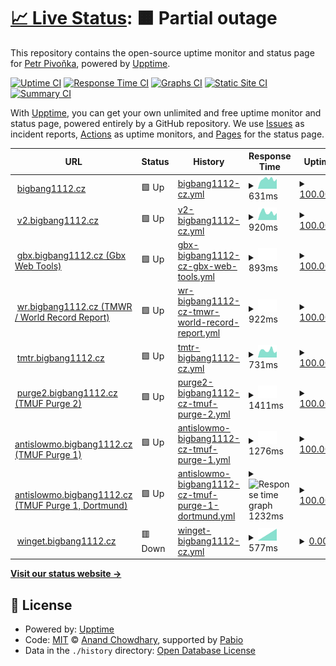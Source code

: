 # [📈 Live Status](https://status.bigbang1112.cz): <!--live status--> **🟧 Partial outage**

This repository contains the open-source uptime monitor and status page for [Petr Pivoňka](bigbang1112.cz), powered by [Upptime](https://github.com/upptime/upptime).

[![Uptime CI](https://github.com/bigbang1112/bigbang1112cz-uptime/workflows/Uptime%20CI/badge.svg)](https://github.com/bigbang1112/bigbang1112cz-uptime/actions?query=workflow%3A%22Uptime+CI%22)
[![Response Time CI](https://github.com/bigbang1112/bigbang1112cz-uptime/workflows/Response%20Time%20CI/badge.svg)](https://github.com/bigbang1112/bigbang1112cz-uptime/actions?query=workflow%3A%22Response+Time+CI%22)
[![Graphs CI](https://github.com/bigbang1112/bigbang1112cz-uptime/workflows/Graphs%20CI/badge.svg)](https://github.com/bigbang1112/bigbang1112cz-uptime/actions?query=workflow%3A%22Graphs+CI%22)
[![Static Site CI](https://github.com/bigbang1112/bigbang1112cz-uptime/workflows/Static%20Site%20CI/badge.svg)](https://github.com/bigbang1112/bigbang1112cz-uptime/actions?query=workflow%3A%22Static+Site+CI%22)
[![Summary CI](https://github.com/bigbang1112/bigbang1112cz-uptime/workflows/Summary%20CI/badge.svg)](https://github.com/bigbang1112/bigbang1112cz-uptime/actions?query=workflow%3A%22Summary+CI%22)

With [Upptime](https://upptime.js.org), you can get your own unlimited and free uptime monitor and status page, powered entirely by a GitHub repository. We use [Issues](https://github.com/bigbang1112/bigbang1112cz-uptime/issues) as incident reports, [Actions](https://github.com/bigbang1112/bigbang1112cz-uptime/actions) as uptime monitors, and [Pages](https://status.bigbang1112.cz) for the status page.

<!--start: status pages-->
<!-- This summary is generated by Upptime (https://github.com/upptime/upptime) -->
<!-- Do not edit this manually, your changes will be overwritten -->
<!-- prettier-ignore -->
| URL | Status | History | Response Time | Uptime |
| --- | ------ | ------- | ------------- | ------ |
| <img alt="" src="https://icons.duckduckgo.com/ip3/bigbang1112.cz.ico" height="13"> [bigbang1112.cz](https://bigbang1112.cz) | 🟩 Up | [bigbang1112-cz.yml](https://github.com/BigBang1112/bigbang1112cz-uptime/commits/HEAD/history/bigbang1112-cz.yml) | <details><summary><img alt="Response time graph" src="./graphs/bigbang1112-cz/response-time-week.png" height="20"> 631ms</summary><br><a href="https://bigbang1112.github.io/bigbang1112cz-uptime/history/bigbang1112-cz"><img alt="Response time 631" src="https://img.shields.io/endpoint?url=https%3A%2F%2Fraw.githubusercontent.com%2FBigBang1112%2Fbigbang1112cz-uptime%2FHEAD%2Fapi%2Fbigbang1112-cz%2Fresponse-time.json"></a><br><a href="https://bigbang1112.github.io/bigbang1112cz-uptime/history/bigbang1112-cz"><img alt="24-hour response time 631" src="https://img.shields.io/endpoint?url=https%3A%2F%2Fraw.githubusercontent.com%2FBigBang1112%2Fbigbang1112cz-uptime%2FHEAD%2Fapi%2Fbigbang1112-cz%2Fresponse-time-day.json"></a><br><a href="https://bigbang1112.github.io/bigbang1112cz-uptime/history/bigbang1112-cz"><img alt="7-day response time 631" src="https://img.shields.io/endpoint?url=https%3A%2F%2Fraw.githubusercontent.com%2FBigBang1112%2Fbigbang1112cz-uptime%2FHEAD%2Fapi%2Fbigbang1112-cz%2Fresponse-time-week.json"></a><br><a href="https://bigbang1112.github.io/bigbang1112cz-uptime/history/bigbang1112-cz"><img alt="30-day response time 631" src="https://img.shields.io/endpoint?url=https%3A%2F%2Fraw.githubusercontent.com%2FBigBang1112%2Fbigbang1112cz-uptime%2FHEAD%2Fapi%2Fbigbang1112-cz%2Fresponse-time-month.json"></a><br><a href="https://bigbang1112.github.io/bigbang1112cz-uptime/history/bigbang1112-cz"><img alt="1-year response time 631" src="https://img.shields.io/endpoint?url=https%3A%2F%2Fraw.githubusercontent.com%2FBigBang1112%2Fbigbang1112cz-uptime%2FHEAD%2Fapi%2Fbigbang1112-cz%2Fresponse-time-year.json"></a></details> | <details><summary><a href="https://bigbang1112.github.io/bigbang1112cz-uptime/history/bigbang1112-cz">100.00%</a></summary><a href="https://bigbang1112.github.io/bigbang1112cz-uptime/history/bigbang1112-cz"><img alt="All-time uptime 100.00%" src="https://img.shields.io/endpoint?url=https%3A%2F%2Fraw.githubusercontent.com%2FBigBang1112%2Fbigbang1112cz-uptime%2FHEAD%2Fapi%2Fbigbang1112-cz%2Fuptime.json"></a><br><a href="https://bigbang1112.github.io/bigbang1112cz-uptime/history/bigbang1112-cz"><img alt="24-hour uptime 100.00%" src="https://img.shields.io/endpoint?url=https%3A%2F%2Fraw.githubusercontent.com%2FBigBang1112%2Fbigbang1112cz-uptime%2FHEAD%2Fapi%2Fbigbang1112-cz%2Fuptime-day.json"></a><br><a href="https://bigbang1112.github.io/bigbang1112cz-uptime/history/bigbang1112-cz"><img alt="7-day uptime 100.00%" src="https://img.shields.io/endpoint?url=https%3A%2F%2Fraw.githubusercontent.com%2FBigBang1112%2Fbigbang1112cz-uptime%2FHEAD%2Fapi%2Fbigbang1112-cz%2Fuptime-week.json"></a><br><a href="https://bigbang1112.github.io/bigbang1112cz-uptime/history/bigbang1112-cz"><img alt="30-day uptime 100.00%" src="https://img.shields.io/endpoint?url=https%3A%2F%2Fraw.githubusercontent.com%2FBigBang1112%2Fbigbang1112cz-uptime%2FHEAD%2Fapi%2Fbigbang1112-cz%2Fuptime-month.json"></a><br><a href="https://bigbang1112.github.io/bigbang1112cz-uptime/history/bigbang1112-cz"><img alt="1-year uptime 100.00%" src="https://img.shields.io/endpoint?url=https%3A%2F%2Fraw.githubusercontent.com%2FBigBang1112%2Fbigbang1112cz-uptime%2FHEAD%2Fapi%2Fbigbang1112-cz%2Fuptime-year.json"></a></details>
| <img alt="" src="https://icons.duckduckgo.com/ip3/v2.bigbang1112.cz.ico" height="13"> [v2.bigbang1112.cz](https://v2.bigbang1112.cz) | 🟩 Up | [v2-bigbang1112-cz.yml](https://github.com/BigBang1112/bigbang1112cz-uptime/commits/HEAD/history/v2-bigbang1112-cz.yml) | <details><summary><img alt="Response time graph" src="./graphs/v2-bigbang1112-cz/response-time-week.png" height="20"> 920ms</summary><br><a href="https://bigbang1112.github.io/bigbang1112cz-uptime/history/v2-bigbang1112-cz"><img alt="Response time 920" src="https://img.shields.io/endpoint?url=https%3A%2F%2Fraw.githubusercontent.com%2FBigBang1112%2Fbigbang1112cz-uptime%2FHEAD%2Fapi%2Fv2-bigbang1112-cz%2Fresponse-time.json"></a><br><a href="https://bigbang1112.github.io/bigbang1112cz-uptime/history/v2-bigbang1112-cz"><img alt="24-hour response time 920" src="https://img.shields.io/endpoint?url=https%3A%2F%2Fraw.githubusercontent.com%2FBigBang1112%2Fbigbang1112cz-uptime%2FHEAD%2Fapi%2Fv2-bigbang1112-cz%2Fresponse-time-day.json"></a><br><a href="https://bigbang1112.github.io/bigbang1112cz-uptime/history/v2-bigbang1112-cz"><img alt="7-day response time 920" src="https://img.shields.io/endpoint?url=https%3A%2F%2Fraw.githubusercontent.com%2FBigBang1112%2Fbigbang1112cz-uptime%2FHEAD%2Fapi%2Fv2-bigbang1112-cz%2Fresponse-time-week.json"></a><br><a href="https://bigbang1112.github.io/bigbang1112cz-uptime/history/v2-bigbang1112-cz"><img alt="30-day response time 920" src="https://img.shields.io/endpoint?url=https%3A%2F%2Fraw.githubusercontent.com%2FBigBang1112%2Fbigbang1112cz-uptime%2FHEAD%2Fapi%2Fv2-bigbang1112-cz%2Fresponse-time-month.json"></a><br><a href="https://bigbang1112.github.io/bigbang1112cz-uptime/history/v2-bigbang1112-cz"><img alt="1-year response time 920" src="https://img.shields.io/endpoint?url=https%3A%2F%2Fraw.githubusercontent.com%2FBigBang1112%2Fbigbang1112cz-uptime%2FHEAD%2Fapi%2Fv2-bigbang1112-cz%2Fresponse-time-year.json"></a></details> | <details><summary><a href="https://bigbang1112.github.io/bigbang1112cz-uptime/history/v2-bigbang1112-cz">100.00%</a></summary><a href="https://bigbang1112.github.io/bigbang1112cz-uptime/history/v2-bigbang1112-cz"><img alt="All-time uptime 100.00%" src="https://img.shields.io/endpoint?url=https%3A%2F%2Fraw.githubusercontent.com%2FBigBang1112%2Fbigbang1112cz-uptime%2FHEAD%2Fapi%2Fv2-bigbang1112-cz%2Fuptime.json"></a><br><a href="https://bigbang1112.github.io/bigbang1112cz-uptime/history/v2-bigbang1112-cz"><img alt="24-hour uptime 100.00%" src="https://img.shields.io/endpoint?url=https%3A%2F%2Fraw.githubusercontent.com%2FBigBang1112%2Fbigbang1112cz-uptime%2FHEAD%2Fapi%2Fv2-bigbang1112-cz%2Fuptime-day.json"></a><br><a href="https://bigbang1112.github.io/bigbang1112cz-uptime/history/v2-bigbang1112-cz"><img alt="7-day uptime 100.00%" src="https://img.shields.io/endpoint?url=https%3A%2F%2Fraw.githubusercontent.com%2FBigBang1112%2Fbigbang1112cz-uptime%2FHEAD%2Fapi%2Fv2-bigbang1112-cz%2Fuptime-week.json"></a><br><a href="https://bigbang1112.github.io/bigbang1112cz-uptime/history/v2-bigbang1112-cz"><img alt="30-day uptime 100.00%" src="https://img.shields.io/endpoint?url=https%3A%2F%2Fraw.githubusercontent.com%2FBigBang1112%2Fbigbang1112cz-uptime%2FHEAD%2Fapi%2Fv2-bigbang1112-cz%2Fuptime-month.json"></a><br><a href="https://bigbang1112.github.io/bigbang1112cz-uptime/history/v2-bigbang1112-cz"><img alt="1-year uptime 100.00%" src="https://img.shields.io/endpoint?url=https%3A%2F%2Fraw.githubusercontent.com%2FBigBang1112%2Fbigbang1112cz-uptime%2FHEAD%2Fapi%2Fv2-bigbang1112-cz%2Fuptime-year.json"></a></details>
| <img alt="" src="https://icons.duckduckgo.com/ip3/gbx.bigbang1112.cz.ico" height="13"> [gbx.bigbang1112.cz (Gbx Web Tools)](https://gbx.bigbang1112.cz) | 🟩 Up | [gbx-bigbang1112-cz-gbx-web-tools.yml](https://github.com/BigBang1112/bigbang1112cz-uptime/commits/HEAD/history/gbx-bigbang1112-cz-gbx-web-tools.yml) | <details><summary><img alt="Response time graph" src="./graphs/gbx-bigbang1112-cz-gbx-web-tools/response-time-week.png" height="20"> 893ms</summary><br><a href="https://bigbang1112.github.io/bigbang1112cz-uptime/history/gbx-bigbang1112-cz-gbx-web-tools"><img alt="Response time 893" src="https://img.shields.io/endpoint?url=https%3A%2F%2Fraw.githubusercontent.com%2FBigBang1112%2Fbigbang1112cz-uptime%2FHEAD%2Fapi%2Fgbx-bigbang1112-cz-gbx-web-tools%2Fresponse-time.json"></a><br><a href="https://bigbang1112.github.io/bigbang1112cz-uptime/history/gbx-bigbang1112-cz-gbx-web-tools"><img alt="24-hour response time 893" src="https://img.shields.io/endpoint?url=https%3A%2F%2Fraw.githubusercontent.com%2FBigBang1112%2Fbigbang1112cz-uptime%2FHEAD%2Fapi%2Fgbx-bigbang1112-cz-gbx-web-tools%2Fresponse-time-day.json"></a><br><a href="https://bigbang1112.github.io/bigbang1112cz-uptime/history/gbx-bigbang1112-cz-gbx-web-tools"><img alt="7-day response time 893" src="https://img.shields.io/endpoint?url=https%3A%2F%2Fraw.githubusercontent.com%2FBigBang1112%2Fbigbang1112cz-uptime%2FHEAD%2Fapi%2Fgbx-bigbang1112-cz-gbx-web-tools%2Fresponse-time-week.json"></a><br><a href="https://bigbang1112.github.io/bigbang1112cz-uptime/history/gbx-bigbang1112-cz-gbx-web-tools"><img alt="30-day response time 893" src="https://img.shields.io/endpoint?url=https%3A%2F%2Fraw.githubusercontent.com%2FBigBang1112%2Fbigbang1112cz-uptime%2FHEAD%2Fapi%2Fgbx-bigbang1112-cz-gbx-web-tools%2Fresponse-time-month.json"></a><br><a href="https://bigbang1112.github.io/bigbang1112cz-uptime/history/gbx-bigbang1112-cz-gbx-web-tools"><img alt="1-year response time 893" src="https://img.shields.io/endpoint?url=https%3A%2F%2Fraw.githubusercontent.com%2FBigBang1112%2Fbigbang1112cz-uptime%2FHEAD%2Fapi%2Fgbx-bigbang1112-cz-gbx-web-tools%2Fresponse-time-year.json"></a></details> | <details><summary><a href="https://bigbang1112.github.io/bigbang1112cz-uptime/history/gbx-bigbang1112-cz-gbx-web-tools">100.00%</a></summary><a href="https://bigbang1112.github.io/bigbang1112cz-uptime/history/gbx-bigbang1112-cz-gbx-web-tools"><img alt="All-time uptime 100.00%" src="https://img.shields.io/endpoint?url=https%3A%2F%2Fraw.githubusercontent.com%2FBigBang1112%2Fbigbang1112cz-uptime%2FHEAD%2Fapi%2Fgbx-bigbang1112-cz-gbx-web-tools%2Fuptime.json"></a><br><a href="https://bigbang1112.github.io/bigbang1112cz-uptime/history/gbx-bigbang1112-cz-gbx-web-tools"><img alt="24-hour uptime 100.00%" src="https://img.shields.io/endpoint?url=https%3A%2F%2Fraw.githubusercontent.com%2FBigBang1112%2Fbigbang1112cz-uptime%2FHEAD%2Fapi%2Fgbx-bigbang1112-cz-gbx-web-tools%2Fuptime-day.json"></a><br><a href="https://bigbang1112.github.io/bigbang1112cz-uptime/history/gbx-bigbang1112-cz-gbx-web-tools"><img alt="7-day uptime 100.00%" src="https://img.shields.io/endpoint?url=https%3A%2F%2Fraw.githubusercontent.com%2FBigBang1112%2Fbigbang1112cz-uptime%2FHEAD%2Fapi%2Fgbx-bigbang1112-cz-gbx-web-tools%2Fuptime-week.json"></a><br><a href="https://bigbang1112.github.io/bigbang1112cz-uptime/history/gbx-bigbang1112-cz-gbx-web-tools"><img alt="30-day uptime 100.00%" src="https://img.shields.io/endpoint?url=https%3A%2F%2Fraw.githubusercontent.com%2FBigBang1112%2Fbigbang1112cz-uptime%2FHEAD%2Fapi%2Fgbx-bigbang1112-cz-gbx-web-tools%2Fuptime-month.json"></a><br><a href="https://bigbang1112.github.io/bigbang1112cz-uptime/history/gbx-bigbang1112-cz-gbx-web-tools"><img alt="1-year uptime 100.00%" src="https://img.shields.io/endpoint?url=https%3A%2F%2Fraw.githubusercontent.com%2FBigBang1112%2Fbigbang1112cz-uptime%2FHEAD%2Fapi%2Fgbx-bigbang1112-cz-gbx-web-tools%2Fuptime-year.json"></a></details>
| <img alt="" src="https://icons.duckduckgo.com/ip3/wr.bigbang1112.cz.ico" height="13"> [wr.bigbang1112.cz (TMWR / World Record Report)](https://wr.bigbang1112.cz) | 🟩 Up | [wr-bigbang1112-cz-tmwr-world-record-report.yml](https://github.com/BigBang1112/bigbang1112cz-uptime/commits/HEAD/history/wr-bigbang1112-cz-tmwr-world-record-report.yml) | <details><summary><img alt="Response time graph" src="./graphs/wr-bigbang1112-cz-tmwr-world-record-report/response-time-week.png" height="20"> 922ms</summary><br><a href="https://bigbang1112.github.io/bigbang1112cz-uptime/history/wr-bigbang1112-cz-tmwr-world-record-report"><img alt="Response time 922" src="https://img.shields.io/endpoint?url=https%3A%2F%2Fraw.githubusercontent.com%2FBigBang1112%2Fbigbang1112cz-uptime%2FHEAD%2Fapi%2Fwr-bigbang1112-cz-tmwr-world-record-report%2Fresponse-time.json"></a><br><a href="https://bigbang1112.github.io/bigbang1112cz-uptime/history/wr-bigbang1112-cz-tmwr-world-record-report"><img alt="24-hour response time 922" src="https://img.shields.io/endpoint?url=https%3A%2F%2Fraw.githubusercontent.com%2FBigBang1112%2Fbigbang1112cz-uptime%2FHEAD%2Fapi%2Fwr-bigbang1112-cz-tmwr-world-record-report%2Fresponse-time-day.json"></a><br><a href="https://bigbang1112.github.io/bigbang1112cz-uptime/history/wr-bigbang1112-cz-tmwr-world-record-report"><img alt="7-day response time 922" src="https://img.shields.io/endpoint?url=https%3A%2F%2Fraw.githubusercontent.com%2FBigBang1112%2Fbigbang1112cz-uptime%2FHEAD%2Fapi%2Fwr-bigbang1112-cz-tmwr-world-record-report%2Fresponse-time-week.json"></a><br><a href="https://bigbang1112.github.io/bigbang1112cz-uptime/history/wr-bigbang1112-cz-tmwr-world-record-report"><img alt="30-day response time 922" src="https://img.shields.io/endpoint?url=https%3A%2F%2Fraw.githubusercontent.com%2FBigBang1112%2Fbigbang1112cz-uptime%2FHEAD%2Fapi%2Fwr-bigbang1112-cz-tmwr-world-record-report%2Fresponse-time-month.json"></a><br><a href="https://bigbang1112.github.io/bigbang1112cz-uptime/history/wr-bigbang1112-cz-tmwr-world-record-report"><img alt="1-year response time 922" src="https://img.shields.io/endpoint?url=https%3A%2F%2Fraw.githubusercontent.com%2FBigBang1112%2Fbigbang1112cz-uptime%2FHEAD%2Fapi%2Fwr-bigbang1112-cz-tmwr-world-record-report%2Fresponse-time-year.json"></a></details> | <details><summary><a href="https://bigbang1112.github.io/bigbang1112cz-uptime/history/wr-bigbang1112-cz-tmwr-world-record-report">100.00%</a></summary><a href="https://bigbang1112.github.io/bigbang1112cz-uptime/history/wr-bigbang1112-cz-tmwr-world-record-report"><img alt="All-time uptime 100.00%" src="https://img.shields.io/endpoint?url=https%3A%2F%2Fraw.githubusercontent.com%2FBigBang1112%2Fbigbang1112cz-uptime%2FHEAD%2Fapi%2Fwr-bigbang1112-cz-tmwr-world-record-report%2Fuptime.json"></a><br><a href="https://bigbang1112.github.io/bigbang1112cz-uptime/history/wr-bigbang1112-cz-tmwr-world-record-report"><img alt="24-hour uptime 100.00%" src="https://img.shields.io/endpoint?url=https%3A%2F%2Fraw.githubusercontent.com%2FBigBang1112%2Fbigbang1112cz-uptime%2FHEAD%2Fapi%2Fwr-bigbang1112-cz-tmwr-world-record-report%2Fuptime-day.json"></a><br><a href="https://bigbang1112.github.io/bigbang1112cz-uptime/history/wr-bigbang1112-cz-tmwr-world-record-report"><img alt="7-day uptime 100.00%" src="https://img.shields.io/endpoint?url=https%3A%2F%2Fraw.githubusercontent.com%2FBigBang1112%2Fbigbang1112cz-uptime%2FHEAD%2Fapi%2Fwr-bigbang1112-cz-tmwr-world-record-report%2Fuptime-week.json"></a><br><a href="https://bigbang1112.github.io/bigbang1112cz-uptime/history/wr-bigbang1112-cz-tmwr-world-record-report"><img alt="30-day uptime 100.00%" src="https://img.shields.io/endpoint?url=https%3A%2F%2Fraw.githubusercontent.com%2FBigBang1112%2Fbigbang1112cz-uptime%2FHEAD%2Fapi%2Fwr-bigbang1112-cz-tmwr-world-record-report%2Fuptime-month.json"></a><br><a href="https://bigbang1112.github.io/bigbang1112cz-uptime/history/wr-bigbang1112-cz-tmwr-world-record-report"><img alt="1-year uptime 100.00%" src="https://img.shields.io/endpoint?url=https%3A%2F%2Fraw.githubusercontent.com%2FBigBang1112%2Fbigbang1112cz-uptime%2FHEAD%2Fapi%2Fwr-bigbang1112-cz-tmwr-world-record-report%2Fuptime-year.json"></a></details>
| <img alt="" src="https://icons.duckduckgo.com/ip3/tmtr.bigbang1112.cz.ico" height="13"> [tmtr.bigbang1112.cz](https://tmtr.bigbang1112.cz) | 🟩 Up | [tmtr-bigbang1112-cz.yml](https://github.com/BigBang1112/bigbang1112cz-uptime/commits/HEAD/history/tmtr-bigbang1112-cz.yml) | <details><summary><img alt="Response time graph" src="./graphs/tmtr-bigbang1112-cz/response-time-week.png" height="20"> 731ms</summary><br><a href="https://bigbang1112.github.io/bigbang1112cz-uptime/history/tmtr-bigbang1112-cz"><img alt="Response time 731" src="https://img.shields.io/endpoint?url=https%3A%2F%2Fraw.githubusercontent.com%2FBigBang1112%2Fbigbang1112cz-uptime%2FHEAD%2Fapi%2Ftmtr-bigbang1112-cz%2Fresponse-time.json"></a><br><a href="https://bigbang1112.github.io/bigbang1112cz-uptime/history/tmtr-bigbang1112-cz"><img alt="24-hour response time 731" src="https://img.shields.io/endpoint?url=https%3A%2F%2Fraw.githubusercontent.com%2FBigBang1112%2Fbigbang1112cz-uptime%2FHEAD%2Fapi%2Ftmtr-bigbang1112-cz%2Fresponse-time-day.json"></a><br><a href="https://bigbang1112.github.io/bigbang1112cz-uptime/history/tmtr-bigbang1112-cz"><img alt="7-day response time 731" src="https://img.shields.io/endpoint?url=https%3A%2F%2Fraw.githubusercontent.com%2FBigBang1112%2Fbigbang1112cz-uptime%2FHEAD%2Fapi%2Ftmtr-bigbang1112-cz%2Fresponse-time-week.json"></a><br><a href="https://bigbang1112.github.io/bigbang1112cz-uptime/history/tmtr-bigbang1112-cz"><img alt="30-day response time 731" src="https://img.shields.io/endpoint?url=https%3A%2F%2Fraw.githubusercontent.com%2FBigBang1112%2Fbigbang1112cz-uptime%2FHEAD%2Fapi%2Ftmtr-bigbang1112-cz%2Fresponse-time-month.json"></a><br><a href="https://bigbang1112.github.io/bigbang1112cz-uptime/history/tmtr-bigbang1112-cz"><img alt="1-year response time 731" src="https://img.shields.io/endpoint?url=https%3A%2F%2Fraw.githubusercontent.com%2FBigBang1112%2Fbigbang1112cz-uptime%2FHEAD%2Fapi%2Ftmtr-bigbang1112-cz%2Fresponse-time-year.json"></a></details> | <details><summary><a href="https://bigbang1112.github.io/bigbang1112cz-uptime/history/tmtr-bigbang1112-cz">100.00%</a></summary><a href="https://bigbang1112.github.io/bigbang1112cz-uptime/history/tmtr-bigbang1112-cz"><img alt="All-time uptime 100.00%" src="https://img.shields.io/endpoint?url=https%3A%2F%2Fraw.githubusercontent.com%2FBigBang1112%2Fbigbang1112cz-uptime%2FHEAD%2Fapi%2Ftmtr-bigbang1112-cz%2Fuptime.json"></a><br><a href="https://bigbang1112.github.io/bigbang1112cz-uptime/history/tmtr-bigbang1112-cz"><img alt="24-hour uptime 100.00%" src="https://img.shields.io/endpoint?url=https%3A%2F%2Fraw.githubusercontent.com%2FBigBang1112%2Fbigbang1112cz-uptime%2FHEAD%2Fapi%2Ftmtr-bigbang1112-cz%2Fuptime-day.json"></a><br><a href="https://bigbang1112.github.io/bigbang1112cz-uptime/history/tmtr-bigbang1112-cz"><img alt="7-day uptime 100.00%" src="https://img.shields.io/endpoint?url=https%3A%2F%2Fraw.githubusercontent.com%2FBigBang1112%2Fbigbang1112cz-uptime%2FHEAD%2Fapi%2Ftmtr-bigbang1112-cz%2Fuptime-week.json"></a><br><a href="https://bigbang1112.github.io/bigbang1112cz-uptime/history/tmtr-bigbang1112-cz"><img alt="30-day uptime 100.00%" src="https://img.shields.io/endpoint?url=https%3A%2F%2Fraw.githubusercontent.com%2FBigBang1112%2Fbigbang1112cz-uptime%2FHEAD%2Fapi%2Ftmtr-bigbang1112-cz%2Fuptime-month.json"></a><br><a href="https://bigbang1112.github.io/bigbang1112cz-uptime/history/tmtr-bigbang1112-cz"><img alt="1-year uptime 100.00%" src="https://img.shields.io/endpoint?url=https%3A%2F%2Fraw.githubusercontent.com%2FBigBang1112%2Fbigbang1112cz-uptime%2FHEAD%2Fapi%2Ftmtr-bigbang1112-cz%2Fuptime-year.json"></a></details>
| <img alt="" src="https://icons.duckduckgo.com/ip3/purge2.bigbang1112.cz.ico" height="13"> [purge2.bigbang1112.cz (TMUF Purge 2)](https://purge2.bigbang1112.cz) | 🟩 Up | [purge2-bigbang1112-cz-tmuf-purge-2.yml](https://github.com/BigBang1112/bigbang1112cz-uptime/commits/HEAD/history/purge2-bigbang1112-cz-tmuf-purge-2.yml) | <details><summary><img alt="Response time graph" src="./graphs/purge2-bigbang1112-cz-tmuf-purge-2/response-time-week.png" height="20"> 1411ms</summary><br><a href="https://bigbang1112.github.io/bigbang1112cz-uptime/history/purge2-bigbang1112-cz-tmuf-purge-2"><img alt="Response time 1411" src="https://img.shields.io/endpoint?url=https%3A%2F%2Fraw.githubusercontent.com%2FBigBang1112%2Fbigbang1112cz-uptime%2FHEAD%2Fapi%2Fpurge2-bigbang1112-cz-tmuf-purge-2%2Fresponse-time.json"></a><br><a href="https://bigbang1112.github.io/bigbang1112cz-uptime/history/purge2-bigbang1112-cz-tmuf-purge-2"><img alt="24-hour response time 1411" src="https://img.shields.io/endpoint?url=https%3A%2F%2Fraw.githubusercontent.com%2FBigBang1112%2Fbigbang1112cz-uptime%2FHEAD%2Fapi%2Fpurge2-bigbang1112-cz-tmuf-purge-2%2Fresponse-time-day.json"></a><br><a href="https://bigbang1112.github.io/bigbang1112cz-uptime/history/purge2-bigbang1112-cz-tmuf-purge-2"><img alt="7-day response time 1411" src="https://img.shields.io/endpoint?url=https%3A%2F%2Fraw.githubusercontent.com%2FBigBang1112%2Fbigbang1112cz-uptime%2FHEAD%2Fapi%2Fpurge2-bigbang1112-cz-tmuf-purge-2%2Fresponse-time-week.json"></a><br><a href="https://bigbang1112.github.io/bigbang1112cz-uptime/history/purge2-bigbang1112-cz-tmuf-purge-2"><img alt="30-day response time 1411" src="https://img.shields.io/endpoint?url=https%3A%2F%2Fraw.githubusercontent.com%2FBigBang1112%2Fbigbang1112cz-uptime%2FHEAD%2Fapi%2Fpurge2-bigbang1112-cz-tmuf-purge-2%2Fresponse-time-month.json"></a><br><a href="https://bigbang1112.github.io/bigbang1112cz-uptime/history/purge2-bigbang1112-cz-tmuf-purge-2"><img alt="1-year response time 1411" src="https://img.shields.io/endpoint?url=https%3A%2F%2Fraw.githubusercontent.com%2FBigBang1112%2Fbigbang1112cz-uptime%2FHEAD%2Fapi%2Fpurge2-bigbang1112-cz-tmuf-purge-2%2Fresponse-time-year.json"></a></details> | <details><summary><a href="https://bigbang1112.github.io/bigbang1112cz-uptime/history/purge2-bigbang1112-cz-tmuf-purge-2">100.00%</a></summary><a href="https://bigbang1112.github.io/bigbang1112cz-uptime/history/purge2-bigbang1112-cz-tmuf-purge-2"><img alt="All-time uptime 100.00%" src="https://img.shields.io/endpoint?url=https%3A%2F%2Fraw.githubusercontent.com%2FBigBang1112%2Fbigbang1112cz-uptime%2FHEAD%2Fapi%2Fpurge2-bigbang1112-cz-tmuf-purge-2%2Fuptime.json"></a><br><a href="https://bigbang1112.github.io/bigbang1112cz-uptime/history/purge2-bigbang1112-cz-tmuf-purge-2"><img alt="24-hour uptime 100.00%" src="https://img.shields.io/endpoint?url=https%3A%2F%2Fraw.githubusercontent.com%2FBigBang1112%2Fbigbang1112cz-uptime%2FHEAD%2Fapi%2Fpurge2-bigbang1112-cz-tmuf-purge-2%2Fuptime-day.json"></a><br><a href="https://bigbang1112.github.io/bigbang1112cz-uptime/history/purge2-bigbang1112-cz-tmuf-purge-2"><img alt="7-day uptime 100.00%" src="https://img.shields.io/endpoint?url=https%3A%2F%2Fraw.githubusercontent.com%2FBigBang1112%2Fbigbang1112cz-uptime%2FHEAD%2Fapi%2Fpurge2-bigbang1112-cz-tmuf-purge-2%2Fuptime-week.json"></a><br><a href="https://bigbang1112.github.io/bigbang1112cz-uptime/history/purge2-bigbang1112-cz-tmuf-purge-2"><img alt="30-day uptime 100.00%" src="https://img.shields.io/endpoint?url=https%3A%2F%2Fraw.githubusercontent.com%2FBigBang1112%2Fbigbang1112cz-uptime%2FHEAD%2Fapi%2Fpurge2-bigbang1112-cz-tmuf-purge-2%2Fuptime-month.json"></a><br><a href="https://bigbang1112.github.io/bigbang1112cz-uptime/history/purge2-bigbang1112-cz-tmuf-purge-2"><img alt="1-year uptime 100.00%" src="https://img.shields.io/endpoint?url=https%3A%2F%2Fraw.githubusercontent.com%2FBigBang1112%2Fbigbang1112cz-uptime%2FHEAD%2Fapi%2Fpurge2-bigbang1112-cz-tmuf-purge-2%2Fuptime-year.json"></a></details>
| <img alt="" src="https://icons.duckduckgo.com/ip3/antislowmo.bigbang1112.cz.ico" height="13"> [antislowmo.bigbang1112.cz (TMUF Purge 1)](https://antislowmo.bigbang1112.cz) | 🟩 Up | [antislowmo-bigbang1112-cz-tmuf-purge-1.yml](https://github.com/BigBang1112/bigbang1112cz-uptime/commits/HEAD/history/antislowmo-bigbang1112-cz-tmuf-purge-1.yml) | <details><summary><img alt="Response time graph" src="./graphs/antislowmo-bigbang1112-cz-tmuf-purge-1/response-time-week.png" height="20"> 1276ms</summary><br><a href="https://bigbang1112.github.io/bigbang1112cz-uptime/history/antislowmo-bigbang1112-cz-tmuf-purge-1"><img alt="Response time 1276" src="https://img.shields.io/endpoint?url=https%3A%2F%2Fraw.githubusercontent.com%2FBigBang1112%2Fbigbang1112cz-uptime%2FHEAD%2Fapi%2Fantislowmo-bigbang1112-cz-tmuf-purge-1%2Fresponse-time.json"></a><br><a href="https://bigbang1112.github.io/bigbang1112cz-uptime/history/antislowmo-bigbang1112-cz-tmuf-purge-1"><img alt="24-hour response time 1276" src="https://img.shields.io/endpoint?url=https%3A%2F%2Fraw.githubusercontent.com%2FBigBang1112%2Fbigbang1112cz-uptime%2FHEAD%2Fapi%2Fantislowmo-bigbang1112-cz-tmuf-purge-1%2Fresponse-time-day.json"></a><br><a href="https://bigbang1112.github.io/bigbang1112cz-uptime/history/antislowmo-bigbang1112-cz-tmuf-purge-1"><img alt="7-day response time 1276" src="https://img.shields.io/endpoint?url=https%3A%2F%2Fraw.githubusercontent.com%2FBigBang1112%2Fbigbang1112cz-uptime%2FHEAD%2Fapi%2Fantislowmo-bigbang1112-cz-tmuf-purge-1%2Fresponse-time-week.json"></a><br><a href="https://bigbang1112.github.io/bigbang1112cz-uptime/history/antislowmo-bigbang1112-cz-tmuf-purge-1"><img alt="30-day response time 1276" src="https://img.shields.io/endpoint?url=https%3A%2F%2Fraw.githubusercontent.com%2FBigBang1112%2Fbigbang1112cz-uptime%2FHEAD%2Fapi%2Fantislowmo-bigbang1112-cz-tmuf-purge-1%2Fresponse-time-month.json"></a><br><a href="https://bigbang1112.github.io/bigbang1112cz-uptime/history/antislowmo-bigbang1112-cz-tmuf-purge-1"><img alt="1-year response time 1276" src="https://img.shields.io/endpoint?url=https%3A%2F%2Fraw.githubusercontent.com%2FBigBang1112%2Fbigbang1112cz-uptime%2FHEAD%2Fapi%2Fantislowmo-bigbang1112-cz-tmuf-purge-1%2Fresponse-time-year.json"></a></details> | <details><summary><a href="https://bigbang1112.github.io/bigbang1112cz-uptime/history/antislowmo-bigbang1112-cz-tmuf-purge-1">100.00%</a></summary><a href="https://bigbang1112.github.io/bigbang1112cz-uptime/history/antislowmo-bigbang1112-cz-tmuf-purge-1"><img alt="All-time uptime 100.00%" src="https://img.shields.io/endpoint?url=https%3A%2F%2Fraw.githubusercontent.com%2FBigBang1112%2Fbigbang1112cz-uptime%2FHEAD%2Fapi%2Fantislowmo-bigbang1112-cz-tmuf-purge-1%2Fuptime.json"></a><br><a href="https://bigbang1112.github.io/bigbang1112cz-uptime/history/antislowmo-bigbang1112-cz-tmuf-purge-1"><img alt="24-hour uptime 100.00%" src="https://img.shields.io/endpoint?url=https%3A%2F%2Fraw.githubusercontent.com%2FBigBang1112%2Fbigbang1112cz-uptime%2FHEAD%2Fapi%2Fantislowmo-bigbang1112-cz-tmuf-purge-1%2Fuptime-day.json"></a><br><a href="https://bigbang1112.github.io/bigbang1112cz-uptime/history/antislowmo-bigbang1112-cz-tmuf-purge-1"><img alt="7-day uptime 100.00%" src="https://img.shields.io/endpoint?url=https%3A%2F%2Fraw.githubusercontent.com%2FBigBang1112%2Fbigbang1112cz-uptime%2FHEAD%2Fapi%2Fantislowmo-bigbang1112-cz-tmuf-purge-1%2Fuptime-week.json"></a><br><a href="https://bigbang1112.github.io/bigbang1112cz-uptime/history/antislowmo-bigbang1112-cz-tmuf-purge-1"><img alt="30-day uptime 100.00%" src="https://img.shields.io/endpoint?url=https%3A%2F%2Fraw.githubusercontent.com%2FBigBang1112%2Fbigbang1112cz-uptime%2FHEAD%2Fapi%2Fantislowmo-bigbang1112-cz-tmuf-purge-1%2Fuptime-month.json"></a><br><a href="https://bigbang1112.github.io/bigbang1112cz-uptime/history/antislowmo-bigbang1112-cz-tmuf-purge-1"><img alt="1-year uptime 100.00%" src="https://img.shields.io/endpoint?url=https%3A%2F%2Fraw.githubusercontent.com%2FBigBang1112%2Fbigbang1112cz-uptime%2FHEAD%2Fapi%2Fantislowmo-bigbang1112-cz-tmuf-purge-1%2Fuptime-year.json"></a></details>
| <img alt="" src="https://icons.duckduckgo.com/ip3/dortmund.antislowmo.bigbang1112.cz.ico" height="13"> [antislowmo.bigbang1112.cz (TMUF Purge 1, Dortmund)](https://dortmund.antislowmo.bigbang1112.cz) | 🟩 Up | [antislowmo-bigbang1112-cz-tmuf-purge-1-dortmund.yml](https://github.com/BigBang1112/bigbang1112cz-uptime/commits/HEAD/history/antislowmo-bigbang1112-cz-tmuf-purge-1-dortmund.yml) | <details><summary><img alt="Response time graph" src="./graphs/antislowmo-bigbang1112-cz-tmuf-purge-1-dortmund/response-time-week.png" height="20"> 1232ms</summary><br><a href="https://bigbang1112.github.io/bigbang1112cz-uptime/history/antislowmo-bigbang1112-cz-tmuf-purge-1-dortmund"><img alt="Response time 1232" src="https://img.shields.io/endpoint?url=https%3A%2F%2Fraw.githubusercontent.com%2FBigBang1112%2Fbigbang1112cz-uptime%2FHEAD%2Fapi%2Fantislowmo-bigbang1112-cz-tmuf-purge-1-dortmund%2Fresponse-time.json"></a><br><a href="https://bigbang1112.github.io/bigbang1112cz-uptime/history/antislowmo-bigbang1112-cz-tmuf-purge-1-dortmund"><img alt="24-hour response time 1232" src="https://img.shields.io/endpoint?url=https%3A%2F%2Fraw.githubusercontent.com%2FBigBang1112%2Fbigbang1112cz-uptime%2FHEAD%2Fapi%2Fantislowmo-bigbang1112-cz-tmuf-purge-1-dortmund%2Fresponse-time-day.json"></a><br><a href="https://bigbang1112.github.io/bigbang1112cz-uptime/history/antislowmo-bigbang1112-cz-tmuf-purge-1-dortmund"><img alt="7-day response time 1232" src="https://img.shields.io/endpoint?url=https%3A%2F%2Fraw.githubusercontent.com%2FBigBang1112%2Fbigbang1112cz-uptime%2FHEAD%2Fapi%2Fantislowmo-bigbang1112-cz-tmuf-purge-1-dortmund%2Fresponse-time-week.json"></a><br><a href="https://bigbang1112.github.io/bigbang1112cz-uptime/history/antislowmo-bigbang1112-cz-tmuf-purge-1-dortmund"><img alt="30-day response time 1232" src="https://img.shields.io/endpoint?url=https%3A%2F%2Fraw.githubusercontent.com%2FBigBang1112%2Fbigbang1112cz-uptime%2FHEAD%2Fapi%2Fantislowmo-bigbang1112-cz-tmuf-purge-1-dortmund%2Fresponse-time-month.json"></a><br><a href="https://bigbang1112.github.io/bigbang1112cz-uptime/history/antislowmo-bigbang1112-cz-tmuf-purge-1-dortmund"><img alt="1-year response time 1232" src="https://img.shields.io/endpoint?url=https%3A%2F%2Fraw.githubusercontent.com%2FBigBang1112%2Fbigbang1112cz-uptime%2FHEAD%2Fapi%2Fantislowmo-bigbang1112-cz-tmuf-purge-1-dortmund%2Fresponse-time-year.json"></a></details> | <details><summary><a href="https://bigbang1112.github.io/bigbang1112cz-uptime/history/antislowmo-bigbang1112-cz-tmuf-purge-1-dortmund">100.00%</a></summary><a href="https://bigbang1112.github.io/bigbang1112cz-uptime/history/antislowmo-bigbang1112-cz-tmuf-purge-1-dortmund"><img alt="All-time uptime 100.00%" src="https://img.shields.io/endpoint?url=https%3A%2F%2Fraw.githubusercontent.com%2FBigBang1112%2Fbigbang1112cz-uptime%2FHEAD%2Fapi%2Fantislowmo-bigbang1112-cz-tmuf-purge-1-dortmund%2Fuptime.json"></a><br><a href="https://bigbang1112.github.io/bigbang1112cz-uptime/history/antislowmo-bigbang1112-cz-tmuf-purge-1-dortmund"><img alt="24-hour uptime 100.00%" src="https://img.shields.io/endpoint?url=https%3A%2F%2Fraw.githubusercontent.com%2FBigBang1112%2Fbigbang1112cz-uptime%2FHEAD%2Fapi%2Fantislowmo-bigbang1112-cz-tmuf-purge-1-dortmund%2Fuptime-day.json"></a><br><a href="https://bigbang1112.github.io/bigbang1112cz-uptime/history/antislowmo-bigbang1112-cz-tmuf-purge-1-dortmund"><img alt="7-day uptime 100.00%" src="https://img.shields.io/endpoint?url=https%3A%2F%2Fraw.githubusercontent.com%2FBigBang1112%2Fbigbang1112cz-uptime%2FHEAD%2Fapi%2Fantislowmo-bigbang1112-cz-tmuf-purge-1-dortmund%2Fuptime-week.json"></a><br><a href="https://bigbang1112.github.io/bigbang1112cz-uptime/history/antislowmo-bigbang1112-cz-tmuf-purge-1-dortmund"><img alt="30-day uptime 100.00%" src="https://img.shields.io/endpoint?url=https%3A%2F%2Fraw.githubusercontent.com%2FBigBang1112%2Fbigbang1112cz-uptime%2FHEAD%2Fapi%2Fantislowmo-bigbang1112-cz-tmuf-purge-1-dortmund%2Fuptime-month.json"></a><br><a href="https://bigbang1112.github.io/bigbang1112cz-uptime/history/antislowmo-bigbang1112-cz-tmuf-purge-1-dortmund"><img alt="1-year uptime 100.00%" src="https://img.shields.io/endpoint?url=https%3A%2F%2Fraw.githubusercontent.com%2FBigBang1112%2Fbigbang1112cz-uptime%2FHEAD%2Fapi%2Fantislowmo-bigbang1112-cz-tmuf-purge-1-dortmund%2Fuptime-year.json"></a></details>
| <img alt="" src="https://icons.duckduckgo.com/ip3/winget.bigbang1112.cz.ico" height="13"> [winget.bigbang1112.cz](https://winget.bigbang1112.cz) | 🟥 Down | [winget-bigbang1112-cz.yml](https://github.com/BigBang1112/bigbang1112cz-uptime/commits/HEAD/history/winget-bigbang1112-cz.yml) | <details><summary><img alt="Response time graph" src="./graphs/winget-bigbang1112-cz/response-time-week.png" height="20"> 577ms</summary><br><a href="https://bigbang1112.github.io/bigbang1112cz-uptime/history/winget-bigbang1112-cz"><img alt="Response time 577" src="https://img.shields.io/endpoint?url=https%3A%2F%2Fraw.githubusercontent.com%2FBigBang1112%2Fbigbang1112cz-uptime%2FHEAD%2Fapi%2Fwinget-bigbang1112-cz%2Fresponse-time.json"></a><br><a href="https://bigbang1112.github.io/bigbang1112cz-uptime/history/winget-bigbang1112-cz"><img alt="24-hour response time 577" src="https://img.shields.io/endpoint?url=https%3A%2F%2Fraw.githubusercontent.com%2FBigBang1112%2Fbigbang1112cz-uptime%2FHEAD%2Fapi%2Fwinget-bigbang1112-cz%2Fresponse-time-day.json"></a><br><a href="https://bigbang1112.github.io/bigbang1112cz-uptime/history/winget-bigbang1112-cz"><img alt="7-day response time 577" src="https://img.shields.io/endpoint?url=https%3A%2F%2Fraw.githubusercontent.com%2FBigBang1112%2Fbigbang1112cz-uptime%2FHEAD%2Fapi%2Fwinget-bigbang1112-cz%2Fresponse-time-week.json"></a><br><a href="https://bigbang1112.github.io/bigbang1112cz-uptime/history/winget-bigbang1112-cz"><img alt="30-day response time 577" src="https://img.shields.io/endpoint?url=https%3A%2F%2Fraw.githubusercontent.com%2FBigBang1112%2Fbigbang1112cz-uptime%2FHEAD%2Fapi%2Fwinget-bigbang1112-cz%2Fresponse-time-month.json"></a><br><a href="https://bigbang1112.github.io/bigbang1112cz-uptime/history/winget-bigbang1112-cz"><img alt="1-year response time 577" src="https://img.shields.io/endpoint?url=https%3A%2F%2Fraw.githubusercontent.com%2FBigBang1112%2Fbigbang1112cz-uptime%2FHEAD%2Fapi%2Fwinget-bigbang1112-cz%2Fresponse-time-year.json"></a></details> | <details><summary><a href="https://bigbang1112.github.io/bigbang1112cz-uptime/history/winget-bigbang1112-cz">0.00%</a></summary><a href="https://bigbang1112.github.io/bigbang1112cz-uptime/history/winget-bigbang1112-cz"><img alt="All-time uptime 0.00%" src="https://img.shields.io/endpoint?url=https%3A%2F%2Fraw.githubusercontent.com%2FBigBang1112%2Fbigbang1112cz-uptime%2FHEAD%2Fapi%2Fwinget-bigbang1112-cz%2Fuptime.json"></a><br><a href="https://bigbang1112.github.io/bigbang1112cz-uptime/history/winget-bigbang1112-cz"><img alt="24-hour uptime 0.00%" src="https://img.shields.io/endpoint?url=https%3A%2F%2Fraw.githubusercontent.com%2FBigBang1112%2Fbigbang1112cz-uptime%2FHEAD%2Fapi%2Fwinget-bigbang1112-cz%2Fuptime-day.json"></a><br><a href="https://bigbang1112.github.io/bigbang1112cz-uptime/history/winget-bigbang1112-cz"><img alt="7-day uptime 0.00%" src="https://img.shields.io/endpoint?url=https%3A%2F%2Fraw.githubusercontent.com%2FBigBang1112%2Fbigbang1112cz-uptime%2FHEAD%2Fapi%2Fwinget-bigbang1112-cz%2Fuptime-week.json"></a><br><a href="https://bigbang1112.github.io/bigbang1112cz-uptime/history/winget-bigbang1112-cz"><img alt="30-day uptime 0.00%" src="https://img.shields.io/endpoint?url=https%3A%2F%2Fraw.githubusercontent.com%2FBigBang1112%2Fbigbang1112cz-uptime%2FHEAD%2Fapi%2Fwinget-bigbang1112-cz%2Fuptime-month.json"></a><br><a href="https://bigbang1112.github.io/bigbang1112cz-uptime/history/winget-bigbang1112-cz"><img alt="1-year uptime 0.00%" src="https://img.shields.io/endpoint?url=https%3A%2F%2Fraw.githubusercontent.com%2FBigBang1112%2Fbigbang1112cz-uptime%2FHEAD%2Fapi%2Fwinget-bigbang1112-cz%2Fuptime-year.json"></a></details>

<!--end: status pages-->

[**Visit our status website →**](https://status.bigbang1112.cz)

## 📄 License

- Powered by: [Upptime](https://github.com/upptime/upptime)
- Code: [MIT](./LICENSE) © [Anand Chowdhary](https://anandchowdhary.com), supported by [Pabio](https://pabio.com)
- Data in the `./history` directory: [Open Database License](https://opendatacommons.org/licenses/odbl/1-0/)
